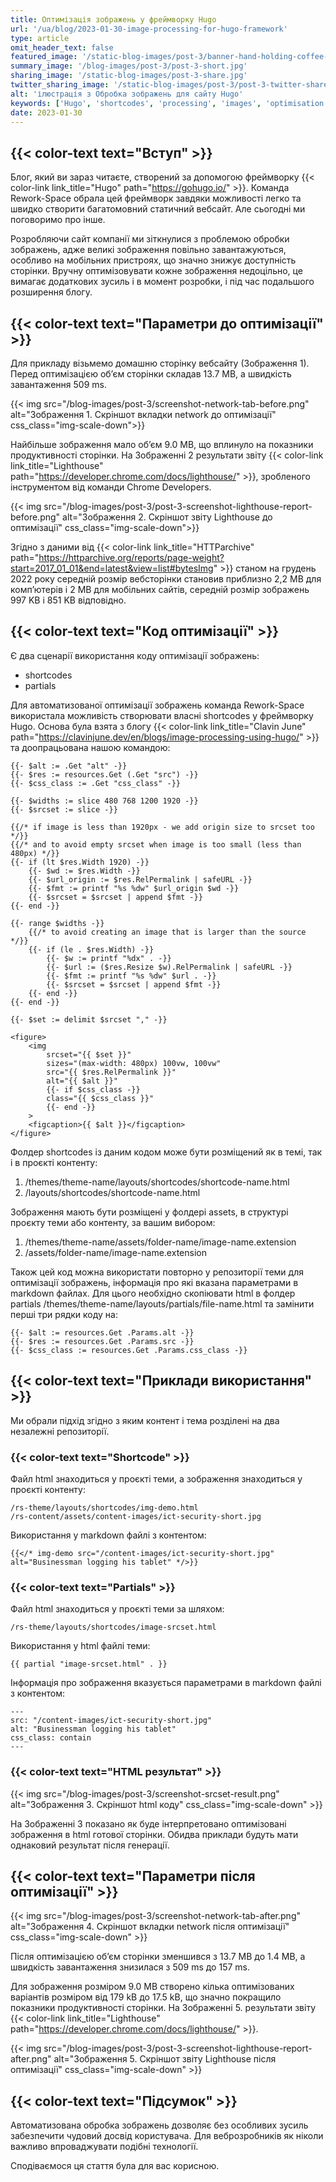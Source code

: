 ```yaml
---
title: Оптимізація зображень у фреймворку Hugo
url: '/ua/blog/2023-01-30-image-processing-for-hugo-framework'
type: article
omit_header_text: false
featured_image: '/static-blog-images/post-3/banner-hand-holding-coffee-cup-with-may-photograph-table.jpg'
summary_image: '/blog-images/post-3/post-3-short.jpg'
sharing_image: '/static-blog-images/post-3-share.jpg'
twitter_sharing_image: '/static-blog-images/post-3/post-3-twitter-share.jpg'
alt: 'ілюстрація з Обробка зображень для сайту Hugo'
keywords: ['Hugo', 'shortcodes', 'processing', 'images', 'optimisation', 'srcset']
date: 2023-01-30
---
```


## {{< color-text text="Вступ" >}}

Блог, який ви зараз читаєте, створений за допомогою фреймворку 
{{< color-link link_title="Hugo" path="https://gohugo.io/" >}}. 
Команда Rework-Space обрала цей фреймворк завдяки можливості легко та швидко створити багатомовний статичний вебсайт. 
Але сьогодні ми поговоримо про інше.

Розробляючи сайт компанії ми зіткнулися з проблемою обробки зображень, адже великі зображення повільно завантажуються, 
особливо на мобільних пристроях, що значно знижує доступність сторінки. Вручну оптимізовувати кожне зображення 
недоцільно, це вимагає додаткових зусиль і в момент розробки, і під час подальшого розширення блогу.

## {{< color-text text="Параметри до оптимізації" >}}

Для прикладу візьмемо домашню сторінку вебсайту (Зображення 1). Перед оптимізацією об’єм сторінки складав 13.7 MB, а 
швидкість завантаження 509 ms.

{{< img src="/blog-images/post-3/screenshot-network-tab-before.png" alt="Зображення 1. Скріншот вкладки network до оптимізації" css_class="img-scale-down">}}

Найбільше зображення мало об’єм 9.0 MB, що вплинуло на показники продуктивності сторінки. На Зображенні 2 результати 
звіту {{< color-link link_title="Lighthouse" path="https://developer.chrome.com/docs/lighthouse/" >}}, зробленого 
інструментом від команди Chrome Developers.

{{< img src="/blog-images/post-3/post-3-screenshot-lighthouse-report-before.png" alt="Зображення 2. Скріншот звіту Lighthouse до оптимізації" css_class="img-scale-down">}}

Згідно з даними від
{{< color-link link_title="HTTParchive" path="https://httparchive.org/reports/page-weight?start=2017_01_01&end=latest&view=list#bytesImg" >}}
станом на грудень 2022 року середній розмір вебсторінки становив приблизно 2,2 MB для комп’ютерів і 2 MB для мобільних 
сайтів, середній розмір зображень 997 KB і 851 KB відповідно.

## {{< color-text text="Код оптимізації" >}}

Є два сценарії використання коду оптимізації зображень:
- shortcodes
- partials

Для автоматизованої оптимізації зображень команда Rework-Space використала можливість створювати власні shortcodes у 
фреймворку Hugo. Основа була взята з блогу 
{{< color-link link_title="Clavin June" path="https://clavinjune.dev/en/blogs/image-processing-using-hugo/" >}} 
та доопрацьована нашою командою:

```
{{- $alt := .Get "alt" -}}
{{- $res := resources.Get (.Get "src") -}}
{{- $css_class := .Get "css_class" -}}

{{- $widths := slice 480 768 1200 1920 -}}
{{- $srcset := slice -}}

{{/* if image is less than 1920px - we add origin size to srcset too */}}
{{/* and to avoid empty srcset when image is too small (less than 480px) */}}
{{- if (lt $res.Width 1920) -}}
    {{- $wd := $res.Width -}}
    {{- $url_origin := $res.RelPermalink | safeURL -}}
    {{- $fmt := printf "%s %dw" $url_origin $wd -}}
    {{- $srcset = $srcset | append $fmt -}}
{{- end -}}

{{- range $widths -}}
    {{/* to avoid creating an image that is larger than the source */}}
    {{- if (le . $res.Width) -}}
        {{- $w := printf "%dx" . -}}
        {{- $url := ($res.Resize $w).RelPermalink | safeURL -}}
        {{- $fmt := printf "%s %dw" $url . -}}
        {{- $srcset = $srcset | append $fmt -}}
    {{- end -}}
{{- end -}}

{{- $set := delimit $srcset "," -}}

<figure>
    <img
        srcset="{{ $set }}"
        sizes="(max-width: 480px) 100vw, 100vw"
        src="{{ $res.RelPermalink }}"
        alt="{{ $alt }}"
        {{- if $css_class -}}
        class="{{ $css_class }}"
        {{- end -}}
    >
    <figcaption>{{ $alt }}</figcaption>
</figure>
```

Фолдер shortcodes із даним кодом може бути розміщений як в темі, так і в проєкті контенту:
1. /themes/theme-name/layouts/shortcodes/shortcode-name.html
2. /layouts/shortcodes/shortcode-name.html

Зображення мають бути розміщені у фолдері assets, в структурі проєкту теми або контенту, за вашим вибором:
1. /themes/theme-name/assets/folder-name/image-name.extension
2. /assets/folder-name/image-name.extension

Також цей код можна використати повторно у репозиторії теми для оптимізації зображень, інформація про які вказана 
параметрами в markdown файлах. Для цього необхідно скопіювати html в фолдер partials 
/themes/theme-name/layouts/partials/file-name.html та замінити перші три рядки коду на:

```
{{- $alt := resources.Get .Params.alt -}}
{{- $res := resources.Get .Params.src -}}
{{- $css_class := resources.Get .Params.css_class -}}
```

## {{< color-text text="Приклади використання" >}}

Ми обрали підхід згідно з яким контент і тема розділені на два незалежні репозиторії.

### {{< color-text text="Shortcode" >}}

Файл html знаходиться у проєкті теми, а зображення знаходиться у проєкті контенту:
```
/rs-theme/layouts/shortcodes/img-demo.html
/rs-content/assets/content-images/ict-security-short.jpg
```
Використання у markdown файлі з контентом:
```
{{</* img-demo src="/content-images/ict-security-short.jpg" alt="Businessman logging his tablet" */>}}
```

### {{< color-text text="Partials" >}}

Файл html знаходиться у проєкті теми за шляхом: 
```
/rs-theme/layouts/shortcodes/image-srcset.html
```

Використання у html файлі теми:
```
{{ partial "image-srcset.html" . }}
```

Інформація про зображення вказується параметрами в markdown файлі з контентом:
```
---
src: "/content-images/ict-security-short.jpg"
alt: "Businessman logging his tablet"
css_class: contain
---
```

### {{< color-text text="HTML результат" >}}

{{< img src="/blog-images/post-3/screenshot-srcset-result.png" alt="Зображення 3. Скріншот html коду" css_class="img-scale-down" >}}

На Зображенні 3 показано як буде інтерпретовано оптимізовані зображення в html готової сторінки. Обидва приклади 
будуть мати однаковий результат після генерації.

## {{< color-text text="Параметри після оптимізації" >}}

{{< img src="/blog-images/post-3/screenshot-network-tab-after.png" alt="Зображення 4. Скріншот вкладки network після оптимізації" css_class="img-scale-down" >}}

Після оптимізацією об’єм сторінки зменшився з 13.7 MB до 1.4 MB, а швидкість завантаження знизилася з 509 ms до 157 ms.

Для зображення розміром 9.0 MB створено кілька оптимізованих варіантів розміром від 179 kB до 17.5 kB, що значно 
покращило показники продуктивності сторінки. На Зображенні 5. результати звіту
{{< color-link link_title="Lighthouse" path="https://developer.chrome.com/docs/lighthouse/" >}}.

{{< img src="/blog-images/post-3/post-3-screenshot-lighthouse-report-after.png" alt="Зображення 5. Скріншот звіту Lighthouse після оптимізації" css_class="img-scale-down" >}}

## {{< color-text text="Підсумок" >}}

Автоматизована обробка зображень дозволяє без особливих зусиль забезпечити чудовий досвід користувача. Для 
веброзробників як ніколи важливо впроваджувати подібні технології.

Сподіваємося ця стаття була для вас корисною.
